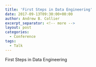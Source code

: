 ```yaml
---
title: 'First Steps in Data Engineering'
date: 2017-09-13T09:30:00+00:00
author: Andrew B. Collier
excerpt_separator: <!-- more -->
layout: post
categories:
  - Conference
tags:
  - Talk
---
```


<div class="talk">
	<div class="title">
	First Steps in Data Engineering
	</div>
	<div class="abstract">
	</div>
</div>